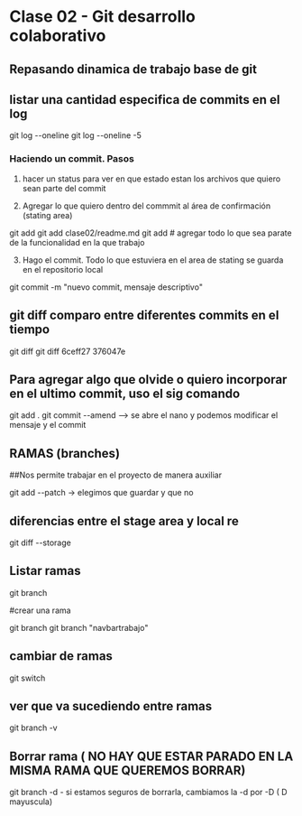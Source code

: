# Clase 02 - Git desarrollo colaborativo

## Repasando dinamica de trabajo base de git

## listar una cantidad especifica de commits en el log

git log --oneline <cantidad-commits>
git log --oneline -5

### Haciendo un commit. Pasos


1. hacer un status para ver en que estado estan los archivos que quiero sean parte del commit

2. Agregar lo que quiero dentro del commmit al área de confirmación (stating area)

git add <nombre-archivo>
git add clase02/readme.md
git add # agregar todo lo que sea parate de la funcionalidad en la que trabajo

3. Hago el commit. Todo lo que estuviera en el area de stating se guarda en el repositorio local

git commit -m "nuevo commit, mensaje descriptivo"

## git diff comparo entre diferentes commits en el tiempo

git diff <hash> <hash>
git diff 6ceff27 376047e

## Para agregar algo que olvide o quiero incorporar en el ultimo commit, uso el sig comando


git add .
git commit --amend --> se abre el nano y podemos modificar el mensaje y el commit






## RAMAS (branches)

##Nos permite trabajar en el proyecto de manera auxiliar

git add --patch -> elegimos que guardar y que no

## diferencias entre el stage area y local re

git diff --storage



## Listar ramas 

git branch

#crear una rama

git branch <nombre-rama>
git branch "navbartrabajo"



## cambiar de ramas

git switch <nombre de la rama>

## ver que va sucediendo entre ramas

git branch -v

## Borrar rama ( NO HAY QUE ESTAR PARADO EN LA MISMA RAMA QUE QUEREMOS BORRAR)

git branch -d <nombre-rama> - si estamos seguros de borrarla, cambiamos la -d por -D ( D mayuscula)
